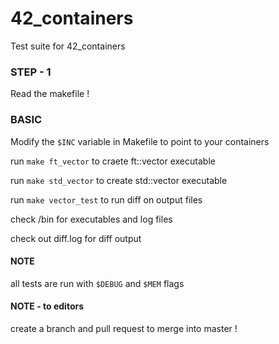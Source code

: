 # 42_containers
Test suite for 42_containers

### STEP - 1
Read the makefile !

### BASIC
Modify the ```$INC``` variable in Makefile to point to your containers

run ```make ft_vector``` to craete ft::vector executable

run ```make std_vector``` to create std::vector executable

run ```make vector_test``` to run diff on output files

check /bin for executables and log files

check out diff.log for diff output

#### NOTE
all tests are run with ```$DEBUG``` and ```$MEM``` flags

#### NOTE - to editors
create a branch and pull request to merge into master !